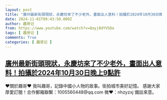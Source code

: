 ```yaml
---
layout: post
title: "廣州最新街頭現狀，永慶坊來了不少老外，畫面出人意料！拍攝於2024年10月30日晚上9點許"
date: 2024-11-01T09:43:50.000Z
author: 趣哥记
from: https://www.youtube.com/watch?v=Qayj8dYVSDo
tags: [ 趣哥记 ]
comments: True
categories: [ 趣哥记 ]
---
```

<!--1730454230000-->
[廣州最新街頭現狀，永慶坊來了不少老外，畫面出人意料！拍攝於2024年10月30日晚上9點許](https://www.youtube.com/watch?v=Qayj8dYVSDo)
------

<div>
♥關於趣哥♥  我叫趣哥，記錄中國小人物的故事。街拍城市美好記憶。  感謝大家厚愛訂閱！合作郵箱聯繫：1005560448@qq.com 微❤：nhzyzxj 備註來意。
</div>
